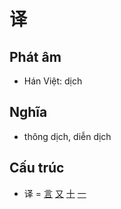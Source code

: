 # 译

## Phát âm
* Hán Việt: dịch

## Nghĩa
* thông dịch, diễn dịch

## Cấu trúc
* 译 = [言](言.md) [又](又.md) [十](十.md) [一](一.md)

<script>window.HANZI_FIELD='译';</script>